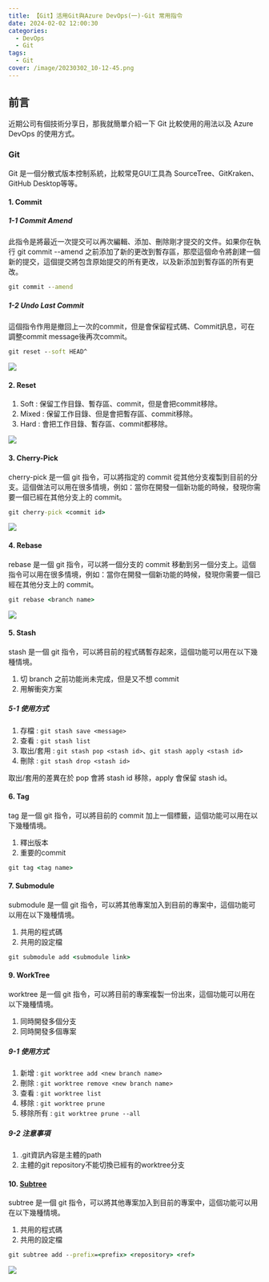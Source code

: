 ```yaml
---
title: 【Git】活用Git與Azure DevOps(一)-Git 常用指令
date: 2024-02-02 12:00:30
categories: 
  - DevOps
  - Git
tags: 
  - Git
cover: /image/20230302_10-12-45.png
---
```


## 前言
近期公司有個技術分享日，那我就簡單介紹一下 Git 比較使用的用法以及 Azure DevOps 的使用方式。

### Git 
Git 是一個分散式版本控制系統，比較常見GUI工具為 SourceTree、GitKraken、GitHub Desktop等等。


#### 1. Commit 
##### 1-1 Commit Amend 
此指令是將最近一次提交可以再次編輯、添加、刪除剛才提交的文件。如果你在執行 git commit --amend 之前添加了新的更改到暫存區，那麼這個命令將創建一個新的提交，這個提交將包含原始提交的所有更改，以及新添加到暫存區的所有更改。

```cmd
git commit --amend
```

##### 1-2 Undo Last Commit 
這個指令作用是撤回上一次的commit，但是會保留程式碼、Commit訊息，可在調整commit message後再次commit。

```cmd
git reset --soft HEAD^
```

![](/image/20240202_22-38-55.png)


#### 2. Reset 
1. Soft : 保留工作目錄、暫存區、commit，但是會把commit移除。
2. Mixed : 保留工作目錄、但是會把暫存區、commit移除。
3. Hard : 會把工作目錄、暫存區、commit都移除。

![](/image/20240202_22-46-02.png)


#### 3. Cherry-Pick
cherry-pick 是一個 git 指令，可以將指定的 commit 從其他分支複製到目前的分支。這個做法可以用在很多情境，例如：當你在開發一個新功能的時候，發現你需要一個已經在其他分支上的 commit。

```cmd
git cherry-pick <commit id>
```

![](/image/20240202_22-47-03.png) 

#### 4. Rebase
rebase 是一個 git 指令，可以將一個分支的 commit 移動到另一個分支上。這個指令可以用在很多情境，例如：當你在開發一個新功能的時候，發現你需要一個已經在其他分支上的 commit。

```cmd
git rebase <branch name>
```

![](/image/20240202_22-49-03.png)


#### 5. Stash
stash 是一個 git 指令，可以將目前的程式碼暫存起來，這個功能可以用在以下幾種情境。
1. 切 branch 之前功能尚未完成，但是又不想 commit
2. 用解衝突方案

##### 5-1 使用方式
1. 存檔 : `git stash save <message>`
2. 查看 : `git stash list`
3. 取出/套用 : `git stash pop <stash id>`、`git stash apply <stash id>`
4. 刪除 : `git stash drop <stash id>`

取出/套用的差異在於 pop 會將 stash id 移除，apply 會保留 stash id。


#### 6. Tag
tag 是一個 git 指令，可以將目前的 commit 加上一個標籤，這個功能可以用在以下幾種情境。
1. 釋出版本
2. 重要的commit

```cmd
git tag <tag name>
```

#### 7. Submodule
submodule 是一個 git 指令，可以將其他專案加入到目前的專案中，這個功能可以用在以下幾種情境。
1. 共用的程式碼
2. 共用的設定檔

```cmd
git submodule add <submodule link>
```


#### 9. WorkTree
worktree 是一個 git 指令，可以將目前的專案複製一份出來，這個功能可以用在以下幾種情境。
1. 同時開發多個分支
2. 同時開發多個專案

##### 9-1 使用方式
1. 新增 : `git worktree add <new branch name>`
2. 刪除 : `git worktree remove <new branch name>`
3. 查看 : `git worktree list`
4. 移除 : `git worktree prune`
5. 移除所有 : `git worktree prune --all`

##### 9-2 注意事項
1. .git資訊內容是主體的path
2. 主體的git repository不能切換已經有的worktree分支


#### 10. [Subtree](https://blog.puckwang.com/posts/2020/git-submodule-vs-subtree/)
subtree 是一個 git 指令，可以將其他專案加入到目前的專案中，這個功能可以用在以下幾種情境。
1. 共用的程式碼
2. 共用的設定檔

```cmd
git subtree add --prefix=<prefix> <repository> <ref>
```

![](/image/20240202_22-56-39.png)